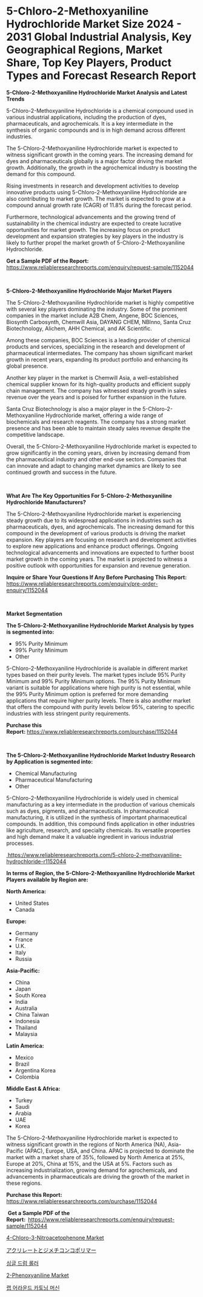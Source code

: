 <p><h1>5-Chloro-2-Methoxyaniline Hydrochloride Market Size 2024 - 2031 Global Industrial Analysis, Key Geographical Regions, Market Share, Top Key Players, Product Types and Forecast Research Report</h1></p><p><strong>5-Chloro-2-Methoxyaniline Hydrochloride Market Analysis and Latest Trends</strong></p>
<p><p>5-Chloro-2-Methoxyaniline Hydrochloride is a chemical compound used in various industrial applications, including the production of dyes, pharmaceuticals, and agrochemicals. It is a key intermediate in the synthesis of organic compounds and is in high demand across different industries.</p><p>The 5-Chloro-2-Methoxyaniline Hydrochloride market is expected to witness significant growth in the coming years. The increasing demand for dyes and pharmaceuticals globally is a major factor driving the market growth. Additionally, the growth in the agrochemical industry is boosting the demand for this compound.</p><p>Rising investments in research and development activities to develop innovative products using 5-Chloro-2-Methoxyaniline Hydrochloride are also contributing to market growth. The market is expected to grow at a compound annual growth rate (CAGR) of 11.8% during the forecast period.</p><p>Furthermore, technological advancements and the growing trend of sustainability in the chemical industry are expected to create lucrative opportunities for market growth. The increasing focus on product development and expansion strategies by key players in the industry is likely to further propel the market growth of 5-Chloro-2-Methoxyaniline Hydrochloride.</p></p>
<p><strong>Get a Sample PDF of the Report:&nbsp;</strong> <a href="https://www.reliableresearchreports.com/enquiry/request-sample/1152044">https://www.reliableresearchreports.com/enquiry/request-sample/1152044</a></p>
<p>&nbsp;</p>
<p><strong>5-Chloro-2-Methoxyaniline Hydrochloride Major Market Players</strong></p>
<p><p>The 5-Chloro-2-Methoxyaniline Hydrochloride market is highly competitive with several key players dominating the industry. Some of the prominent companies in the market include A2B Chem, Angene, BOC Sciences, Biosynth Carbosynth, Chemwill Asia, DAYANG CHEM, NBInno, Santa Cruz Biotechnology, Alichem, AHH Chemical, and AK Scientific.</p><p>Among these companies, BOC Sciences is a leading provider of chemical products and services, specializing in the research and development of pharmaceutical intermediates. The company has shown significant market growth in recent years, expanding its product portfolio and enhancing its global presence.</p><p>Another key player in the market is Chemwill Asia, a well-established chemical supplier known for its high-quality products and efficient supply chain management. The company has witnessed steady growth in sales revenue over the years and is poised for further expansion in the future.</p><p>Santa Cruz Biotechnology is also a major player in the 5-Chloro-2-Methoxyaniline Hydrochloride market, offering a wide range of biochemicals and research reagents. The company has a strong market presence and has been able to maintain steady sales revenue despite the competitive landscape.</p><p>Overall, the 5-Chloro-2-Methoxyaniline Hydrochloride market is expected to grow significantly in the coming years, driven by increasing demand from the pharmaceutical industry and other end-use sectors. Companies that can innovate and adapt to changing market dynamics are likely to see continued growth and success in the future.</p></p>
<p>&nbsp;</p>
<p><strong>What Are The Key Opportunities For 5-Chloro-2-Methoxyaniline Hydrochloride Manufacturers?</strong></p>
<p><p>The 5-Chloro-2-Methoxyaniline Hydrochloride market is experiencing steady growth due to its widespread applications in industries such as pharmaceuticals, dyes, and agrochemicals. The increasing demand for this compound in the development of various products is driving the market expansion. Key players are focusing on research and development activities to explore new applications and enhance product offerings. Ongoing technological advancements and innovations are expected to further boost market growth in the coming years. The market is projected to witness a positive outlook with opportunities for expansion and revenue generation.</p></p>
<p><strong>Inquire or Share Your Questions If Any Before Purchasing This Report:</strong> <a href="https://www.reliableresearchreports.com/enquiry/pre-order-enquiry/1152044">https://www.reliableresearchreports.com/enquiry/pre-order-enquiry/1152044</a></p>
<p>&nbsp;</p>
<p><strong>Market Segmentation</strong></p>
<p><strong>The 5-Chloro-2-Methoxyaniline Hydrochloride Market Analysis by types is segmented into:</strong></p>
<p><ul><li>95% Purity Minimum</li><li>99% Purity Minimum</li><li>Other</li></ul></p>
<p><p>5-Chloro-2-Methoxyaniline Hydrochloride is available in different market types based on their purity levels. The market types include 95% Purity Minimum and 99% Purity Minimum options. The 95% Purity Minimum variant is suitable for applications where high purity is not essential, while the 99% Purity Minimum option is preferred for more demanding applications that require higher purity levels. There is also another market that offers the compound with purity levels below 95%, catering to specific industries with less stringent purity requirements.</p></p>
<p><strong>Purchase this Report:&nbsp;</strong><a href="https://www.reliableresearchreports.com/purchase/1152044">https://www.reliableresearchreports.com/purchase/1152044</a></p>
<p>&nbsp;</p>
<p><strong>The 5-Chloro-2-Methoxyaniline Hydrochloride Market Industry Research by Application is segmented into:</strong></p>
<p><ul><li>Chemical Manufacturing</li><li>Pharmaceutical Manufacturing</li><li>Other</li></ul></p>
<p><p>5-Chloro-2-Methoxyaniline Hydrochloride is widely used in chemical manufacturing as a key intermediate in the production of various chemicals such as dyes, pigments, and pharmaceuticals. In pharmaceutical manufacturing, it is utilized in the synthesis of important pharmaceutical compounds. In addition, this compound finds application in other industries like agriculture, research, and specialty chemicals. Its versatile properties and high demand make it a valuable ingredient in various industrial processes.</p></p>
<p><a href="https://www.reliableresearchreports.com/5-chloro-2-methoxyaniline-hydrochloride-r1152044">&nbsp;https://www.reliableresearchreports.com/5-chloro-2-methoxyaniline-hydrochloride-r1152044</a></p>
<p><strong>In terms of Region, the 5-Chloro-2-Methoxyaniline Hydrochloride Market Players available by Region are:</strong></p>
<p>
    <p> <strong> North America: </strong>
        <ul>
            <li>United States</li>
            <li>Canada</li>
        </ul>
        </p> 
    <p> <strong> Europe: </strong>
        <ul>
            <li>Germany</li>
            <li>France</li>
            <li>U.K.</li>
            <li>Italy</li>
            <li>Russia</li>
        </ul>
        </p> 
    <p> <strong> Asia-Pacific: </strong>
        <ul>
            <li>China</li>
            <li>Japan</li>
            <li>South Korea</li>
            <li>India</li>
            <li>Australia</li>
            <li>China Taiwan</li>
            <li>Indonesia</li>
            <li>Thailand</li>
            <li>Malaysia</li>
        </ul>
        </p> 
    <p> <strong> Latin America: </strong>
        <ul>
            <li>Mexico</li>
            <li>Brazil</li>
            <li>Argentina Korea</li>
            <li>Colombia</li>
        </ul>
        </p> 
    <p> <strong> Middle East & Africa: </strong>
        <ul>
            <li>Turkey</li>
            <li>Saudi</li>
            <li>Arabia</li>
            <li>UAE</li>
            <li>Korea</li>
        </ul>
    </p>
    </p>
<p><p>The 5-Chloro-2-Methoxyaniline Hydrochloride market is expected to witness significant growth in the regions of North America (NA), Asia-Pacific (APAC), Europe, USA, and China. APAC is projected to dominate the market with a market share of 35%, followed by North America at 25%, Europe at 20%, China at 15%, and the USA at 5%. Factors such as increasing industrialization, growing demand for agrochemicals, and advancements in pharmaceuticals are driving the growth of the market in these regions.</p></p>
<p><strong>Purchase this Report: </strong><a href="https://www.reliableresearchreports.com/purchase/1152044">https://www.reliableresearchreports.com/purchase/1152044</a></p>
<p>&nbsp;<strong>Get a Sample PDF of the Report:&nbsp;&nbsp;</strong><a href="https://www.reliableresearchreports.com/enquiry/request-sample/1152044">https://www.reliableresearchreports.com/enquiry/request-sample/1152044</a></p>
<p><strong></strong></p>
<p><p><a href="https://github.com/anggakarna133/Market-Research-Report-List-1/blob/main/4-chloro-3-nitroacetophenone-market.md">4-Chloro-3-Nitroacetophenone Market</a></p><p><a href="https://github.com/NikitaBruen/Market-Research-Report-List-1/blob/main/9807832139604.md">アクリレートとジメチコンコポリマー</a></p><p><a href="https://github.com/rifqimuhammad018/Market-Research-Report-List-1/blob/main/8602773145953.md">싱글 드럼 롤러</a></p><p><a href="https://github.com/mateobossinovero/Market-Research-Report-List-1/blob/main/2-phenoxyaniline-market.md">2-Phenoxyaniline Market</a></p><p><a href="https://github.com/courtney23pratt/Market-Research-Report-List-1/blob/main/2232308145954.md">랩 어라운드 카토닝 머신</a></p></p>